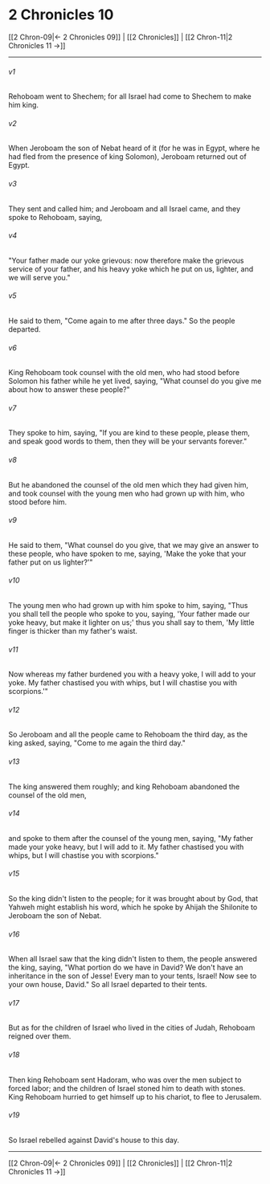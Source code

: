 # 2 Chronicles 10

[[2 Chron-09|← 2 Chronicles 09]] | [[2 Chronicles]] | [[2 Chron-11|2 Chronicles 11 →]]
***



###### v1 
Rehoboam went to Shechem; for all Israel had come to Shechem to make him king. 

###### v2 
When Jeroboam the son of Nebat heard of it (for he was in Egypt, where he had fled from the presence of king Solomon), Jeroboam returned out of Egypt. 

###### v3 
They sent and called him; and Jeroboam and all Israel came, and they spoke to Rehoboam, saying, 

###### v4 
"Your father made our yoke grievous: now therefore make the grievous service of your father, and his heavy yoke which he put on us, lighter, and we will serve you." 

###### v5 
He said to them, "Come again to me after three days." So the people departed. 

###### v6 
King Rehoboam took counsel with the old men, who had stood before Solomon his father while he yet lived, saying, "What counsel do you give me about how to answer these people?" 

###### v7 
They spoke to him, saying, "If you are kind to these people, please them, and speak good words to them, then they will be your servants forever." 

###### v8 
But he abandoned the counsel of the old men which they had given him, and took counsel with the young men who had grown up with him, who stood before him. 

###### v9 
He said to them, "What counsel do you give, that we may give an answer to these people, who have spoken to me, saying, 'Make the yoke that your father put on us lighter?'" 

###### v10 
The young men who had grown up with him spoke to him, saying, "Thus you shall tell the people who spoke to you, saying, 'Your father made our yoke heavy, but make it lighter on us;' thus you shall say to them, 'My little finger is thicker than my father's waist. 

###### v11 
Now whereas my father burdened you with a heavy yoke, I will add to your yoke. My father chastised you with whips, but I will chastise you with scorpions.'" 

###### v12 
So Jeroboam and all the people came to Rehoboam the third day, as the king asked, saying, "Come to me again the third day." 

###### v13 
The king answered them roughly; and king Rehoboam abandoned the counsel of the old men, 

###### v14 
and spoke to them after the counsel of the young men, saying, "My father made your yoke heavy, but I will add to it. My father chastised you with whips, but I will chastise you with scorpions." 

###### v15 
So the king didn't listen to the people; for it was brought about by God, that Yahweh might establish his word, which he spoke by Ahijah the Shilonite to Jeroboam the son of Nebat. 

###### v16 
When all Israel saw that the king didn't listen to them, the people answered the king, saying, "What portion do we have in David? We don't have an inheritance in the son of Jesse! Every man to your tents, Israel! Now see to your own house, David." So all Israel departed to their tents. 

###### v17 
But as for the children of Israel who lived in the cities of Judah, Rehoboam reigned over them. 

###### v18 
Then king Rehoboam sent Hadoram, who was over the men subject to forced labor; and the children of Israel stoned him to death with stones. King Rehoboam hurried to get himself up to his chariot, to flee to Jerusalem. 

###### v19 
So Israel rebelled against David's house to this day.

***
[[2 Chron-09|← 2 Chronicles 09]] | [[2 Chronicles]] | [[2 Chron-11|2 Chronicles 11 →]]
